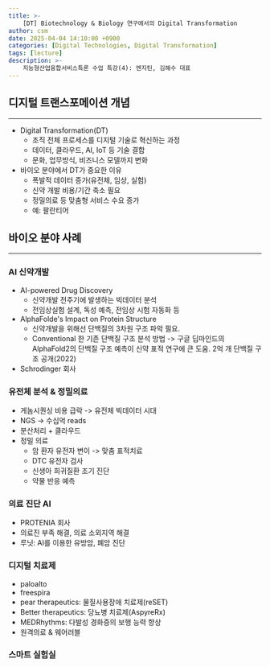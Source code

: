 ```yaml
---
title: >-
    [DT] Biotechnology & Biology 연구에서의 Digital Transformation
author: csm
date: 2025-04-04 14:10:00 +0900
categories: [Digital Technologies, Digital Transformation]
tags: [lecture]
description: >-
    지능형산업융합서비스특론 수업 특강(4): 엔지틴, 김해수 대표
---
```



## 디지털 트랜스포메이션 개념
---
- Digital Transformation(DT)
    - 조직 전체 프로세스를 디지털 기술로 혁신하는 과정
    - 데이터, 클라우드, AI, IoT 등 기술 결합
    - 문화, 업무방식, 비즈니스 모델까지 변화
- 바이오 분야에서 DT가 중요한 이유
    - 폭발적 데이터 증가(유전체, 임상, 실험)
    - 신약 개발 비용/기간 축소 필요
    - 정밀의료 등 맞춤형 서비스 수요 증가
    - 예: 팔란티어

## 바이오 분야 사례
---
### AI 신약개발
- AI-powered Drug Discovery
    - 신약개발 전주기에 발생하는 빅데이터 분석
    - 전임상실험 설계, 독성 예측, 전임상 시험 자동화 등
- AlphaFolde's Impact on Protein Structure
    - 신약개발을 위해선 단백질의 3차원 구조 파악 필요.
    - Conventional 한 기존 단백질 구조 분석 방법 -> 구글 딥마인드의 AlphaFold2의 단백질 구조 예측이 신약 표적 연구에 큰 도움. 2억 개 단백질 구조 공개(2022)
- Schrodinger 회사

### 유전체 분석 & 정밀의료
- 게놈시퀀싱 비용 급락 -> 유전체 빅데이터 시대
- NGS -> 수십억 reads
- 분산처리 + 클라우드
- 정밀 의료
    - 암 환자 유전자 변이 -> 맞춤 표적치료
    - DTC 유전자 검사
    - 신생아 희귀질환 조기 진단
    - 약물 반응 예측

### 의료 진단 AI
- PROTENIA 회사
- 의료진 부족 해결, 의료 소외지역 해결
- 루닛: AI를 이용한 유방암, 폐암 진단

### 디지털 치료제
- paloalto
- freespira
- pear therapeutics: 물질사용장애 치료제(reSET)
- Better therapeutics: 당뇨병 치료제(AspyreRx)
- MEDRhythms: 다발성 경화증의 보행 능력 향상
- 원격의료 & 웨어러블

### 스마트 실험실